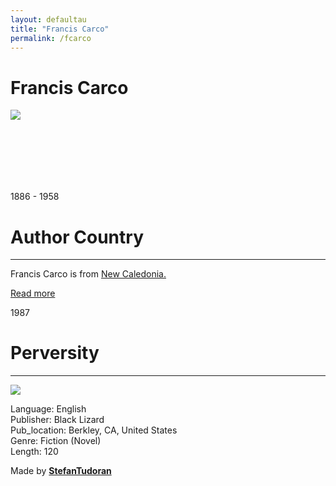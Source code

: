 ```yaml
---
layout: defaultau
title: "Francis Carco"
permalink: /fcarco
---
```

<!-- partial:index.partial.html -->
<div class="content">
    <h1>Francis Carco</h1>
    <div class="quote">
        <div><img src="https://www.bing.com/th?id=ODL.3efc144bca914cea4ccc2b7da143a725&w=298&h=204&c=12&rs=1&qlt=99&pcl=faf9f7&o=6&pid=13.1" class="logo"></div>
    </div>
    <div class="timeline">
        <div style="padding-bottom:100px;"></div>
        <div class="block">
            <div class="date right"><p class="right"> 1886 - 1958 </p></div>
            <div class="dot"></div>
            <div class="left first">
            <div class="author_country">
                <h1>Author Country</h1><hr>
          <div class="aclocation">   <p>Francis Carco is from <a href="http://localhost:4000/26">New Caledonia.</a></p></div>
                <div class="acreadmore"><a href="https://en.wikipedia.org/wiki/Francis_Carco" target="_blank">Read more</a></div>
            </div>
            </div>
        </div>
        <div class="block">
            <div class="date left"><p class="left">1987</p></div>
            <div class="dot"></div>
            <div class="right">
                <h1>Perversity</h1><hr>
                <p><img src="https://i.gr-assets.com/images/S/compressed.photo.goodreads.com/books/1599564296l/923934._SY475_.jpg"></p>
                <p>
                Language: English<br/>
                Publisher: Black Lizard<br/>
                Pub_location: Berkley, CA, United States<br/>
                Genre: Fiction (Novel)<br/>
                Length: 120</p>
            </div>
        </div>
        <div id="footer">
        <p id="copyright">Made by&nbsp;<strong><a href="https://www.linkedin.com/in/nicolae-stefan-tudoran-b02291127/" target="_blank">StefanTudoran</a></strong></p>
    </div>
</div>
<!-- partial -->
  <script src='https://cdnjs.cloudflare.com/ajax/libs/jquery/3.1.1/jquery.min.js'></script><script  src="assets/js/authorscript.js"></script>
